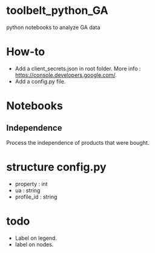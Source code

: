 # toolbelt_python_GA
python notebooks to analyze GA data

# How-to
- Add a client_secrets.json in root folder. More info : https://console.developers.google.com/.
- Add a config.py file.

# Notebooks
## Independence 
Process the independence of products that were bought.



# structure config.py
- property : int
- ua : string
- profile_id : string

# todo
- Label on legend.
- label on nodes.